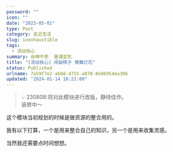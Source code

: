 ```yaml
---
password: ""
icon: ""
date: "2023-05-01"
type: Post
category: 走近生活
slug: inexhaustible
tags:
  - 流动核心
summary: 谷神不死  是谓玄牝
title: "[流动核心] 闲敲棋子 倩舞灯花"
status: Published
urlname: 7a59f7e2-ab0d-4755-a878-8e96954ea306
updated: "2024-01-14 16:21:00"
---
```


> 💡 230808:将对此模块进行改版，静待佳作。  
> 装修中～

这个模块当初规划的时候是做资源的整合用的。

我有以下打算，一个是用来整合自己的知识，另一个是用来收集灵感。

当然我还需要点时间想想。
